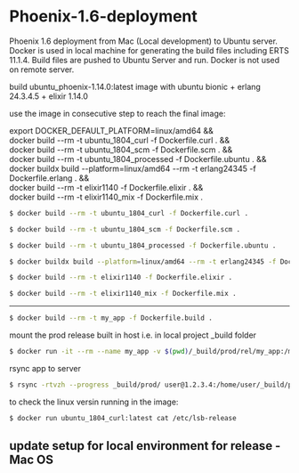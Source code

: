 # Phoenix-1.6-deployment
Phoenix 1.6 deployment from Mac (Local development) to Ubuntu server. Docker is used in local machine for generating the build files including ERTS 11.1.4. Build files are pushed to Ubuntu Server and run. Docker is not used on remote server.

build ubuntu_phoenix-1.14.0:latest image with
ubuntu bionic + erlang 24.3.4.5 + elixir 1.14.0

use the image in consecutive step to reach the final image:

export DOCKER_DEFAULT_PLATFORM=linux/amd64 && \
docker build --rm -t ubuntu_1804_curl -f Dockerfile.curl . && \
docker build --rm -t ubuntu_1804_scm -f Dockerfile.scm . && \
docker build --rm -t ubuntu_1804_processed -f Dockerfile.ubuntu . && \
docker buildx build --platform=linux/amd64 --rm -t erlang24345 -f Dockerfile.erlang . && \
docker build --rm -t elixir1140 -f Dockerfile.elixir . && \
docker build --rm -t elixir1140_mix -f Dockerfile.mix .

```bash
$ docker build --rm -t ubuntu_1804_curl -f Dockerfile.curl .
```

```bash
$ docker build --rm -t ubuntu_1804_scm -f Dockerfile.scm .
```

```bash
$ docker build --rm -t ubuntu_1804_processed -f Dockerfile.ubuntu .
```

```bash
$ docker buildx build --platform=linux/amd64 --rm -t erlang24345 -f Dockerfile.erlang .
```

```bash
$ docker build --rm -t elixir1140 -f Dockerfile.elixir .
```

```bash
$ docker build --rm -t elixir1140_mix -f Dockerfile.mix .
```

---

```bash
$ docker build --rm -t my_app -f Dockerfile.build .
```

mount the prod release built in host i.e. in local project _build folder

```bash
$ docker run -it --rm --name my_app -v $(pwd)/_build/prod/rel/my_app:/my_app/_build/prod/rel/my_app my_app
```

rsync app to server

```bash
$ rsync -rtvzh --progress _build/prod/ user@1.2.3.4:/home/user/_build/prod
```

to check the linux versin running in the image:

```bash
$ docker run ubuntu_1804_curl:latest cat /etc/lsb-release
```


## update setup for local environment for release - Mac OS


